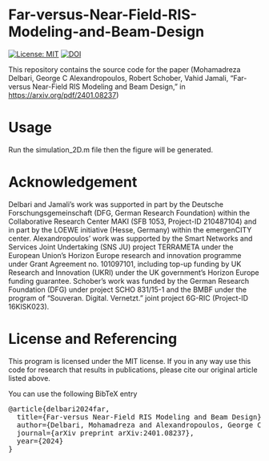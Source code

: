 # Far-versus-Near-Field-RIS-Modeling-and-Beam-Design
[![License: MIT](https://img.shields.io/badge/license-MIT-blue)](https://choosealicense.com/licenses/mit/)
[![DOI](https://img.shields.io/badge/DOI-https://arxiv.org/pdf/2401.08237-blue.svg)](https://arxiv.org/pdf/2401.08237)

This repository contains the source code for the paper (Mohamadreza Delbari, George C Alexandropoulos, Robert Schober, Vahid Jamali, “Far-versus Near-Field RIS Modeling and Beam Design,” in https://arxiv.org/pdf/2401.08237)

# Usage
Run the simulation_2D.m file then the figure will be generated.

# Acknowledgement
Delbari and Jamali’s work was supported in part by the Deutsche Forschungsgemeinschaft (DFG, German Research Foundation) within the Collaborative Research
Center MAKI (SFB 1053, Project-ID 210487104) and in part by the LOEWE initiative (Hesse, Germany) within the emergenCITY center. Alexandropoulos’ work
was supported by the Smart Networks and Services Joint Undertaking (SNS JU)
project TERRAMETA under the European Union’s Horizon Europe research and
innovation programme under Grant Agreement no. 101097101, including top-up
funding by UK Research and Innovation (UKRI) under the UK government’s Horizon Europe funding guarantee. Schober’s work was funded by the German Research
Foundation (DFG) under project SCHO 831/15-1 and the BMBF under the program
of “Souveran. Digital. Vernetzt.” joint project 6G-RIC (Project-ID 16KISK023).

# License and Referencing
This program is licensed under the MIT license. If you in any way use this code for research that results in publications, please cite our original article listed above.

You can use the following BibTeX entry

<pre lang="markdown">
@article{delbari2024far,
  title={Far-versus Near-Field RIS Modeling and Beam Design},
  author={Delbari, Mohamadreza and Alexandropoulos, George C and Schober, Robert and Jamali, Vahid},
  journal={arXiv preprint arXiv:2401.08237},
  year={2024}
}
</pre>
